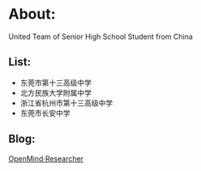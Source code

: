 # About:
United Team of Senior High School Student from China

## List:
- 东莞市第十三高级中学
- 北方民族大学附属中学
- 浙江省杭州市第十三高级中学
- 东莞市长安中学

## Blog:
[OpenMind·Researcher](openmind-research.github.io)
